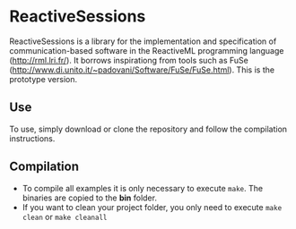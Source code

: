 # ReactiveSessions
ReactiveSessions is a library for the implementation and specification of communication-based software in the ReactiveML programming language (http://rml.lri.fr/). It borrows inspirationg from tools such as FuSe (http://www.di.unito.it/~padovani/Software/FuSe/FuSe.html). This is the prototype version. 

## Use
To use, simply download or clone the repository and follow the compilation instructions.

## Compilation
- To compile all examples it is only necessary to execute `make`. The binaries
  are copied to the **bin** folder.
- If you want to clean your project folder, you only need to execute `make
  clean` or `make cleanall`


